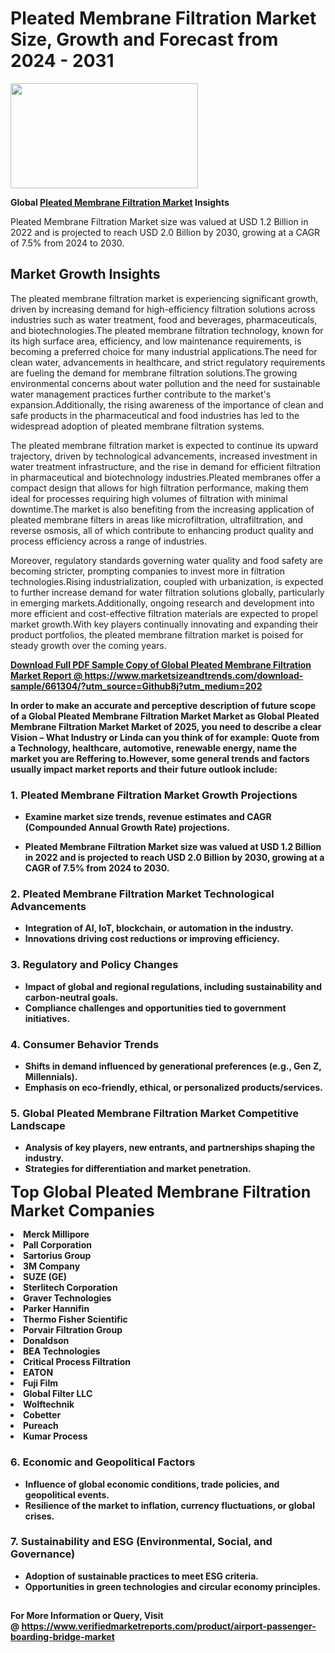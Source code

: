 <H1>Pleated Membrane Filtration Market Size, Growth and Forecast from 2024 - 2031</H1><img class="aligncenter size-medium wp-image-584254" src="https://thirdeyenews.in/wp-content/uploads/2024/09/Global-Market-Research-300x168.jpeg" alt="" width="300" height="168" /><p><strong>Global&nbsp;<a href="https://www.marketsizeandtrends.com/download-sample/661304/?utm_source=Github8j?utm_medium=202">Pleated Membrane Filtration Market</a> Insights</strong></p><p>Pleated Membrane Filtration Market size was valued at USD 1.2 Billion in 2022 and is projected to reach USD 2.0 Billion by 2030, growing at a CAGR of 7.5% from 2024 to 2030.</p><p><h2>Market Growth Insights</h2> <p>The pleated membrane filtration market is experiencing significant growth, driven by increasing demand for high-efficiency filtration solutions across industries such as water treatment, food and beverages, pharmaceuticals, and biotechnologies.The pleated membrane filtration technology, known for its high surface area, efficiency, and low maintenance requirements, is becoming a preferred choice for many industrial applications.The need for clean water, advancements in healthcare, and strict regulatory requirements are fueling the demand for membrane filtration solutions.The growing environmental concerns about water pollution and the need for sustainable water management practices further contribute to the market's expansion.Additionally, the rising awareness of the importance of clean and safe products in the pharmaceutical and food industries has led to the widespread adoption of pleated membrane filtration systems.</p> <p><strong><a href="#"></a></strong></p> <p>The pleated membrane filtration market is expected to continue its upward trajectory, driven by technological advancements, increased investment in water treatment infrastructure, and the rise in demand for efficient filtration in pharmaceutical and biotechnology industries.Pleated membranes offer a compact design that allows for high filtration performance, making them ideal for processes requiring high volumes of filtration with minimal downtime.The market is also benefiting from the increasing application of pleated membrane filters in areas like microfiltration, ultrafiltration, and reverse osmosis, all of which contribute to enhancing product quality and process efficiency across a range of industries.</p> <p>Moreover, regulatory standards governing water quality and food safety are becoming stricter, prompting companies to invest more in filtration technologies.Rising industrialization, coupled with urbanization, is expected to further increase demand for water filtration solutions globally, particularly in emerging markets.Additionally, ongoing research and development into more efficient and cost-effective filtration materials are expected to propel market growth.With key players continually innovating and expanding their product portfolios, the pleated membrane filtration market is poised for steady growth over the coming years.</p> <p><strong><a href="#"></p><p><span class=""><strong>Download Full PDF Sample Copy of Global Pleated Membrane Filtration Market Report</strong> @ <a href="https://www.marketsizeandtrends.com/download-sample/661304/?utm_source=Github8j?utm_medium=202" target="_blank">https://www.marketsizeandtrends.com/download-sample/661304/?utm_source=Github8j?utm_medium=202</a></span></p><p>In order to make an accurate and perceptive description of future scope of a Global&nbsp;Pleated Membrane Filtration Market Market as Global&nbsp;Pleated Membrane Filtration Market Market of 2025, you need to describe a clear Vision &ndash; What Industry or Linda can you think of for example: Quote from a Technology, healthcare, automotive, renewable energy, name the market you are Reffering to.However, some general trends and factors usually impact market reports and their future outlook include:</p><h3>1.&nbsp;<strong>Pleated Membrane Filtration Market Growth Projections</strong></h3><ul><li>Examine market size trends, revenue estimates and CAGR (Compounded Annual Growth Rate) projections.</li><li><p>Pleated Membrane Filtration Market size was valued at USD 1.2 Billion in 2022 and is projected to reach USD 2.0 Billion by 2030, growing at a CAGR of 7.5% from 2024 to 2030.</p></li></ul><h3>2.&nbsp;<strong>Pleated Membrane Filtration Market Technological Advancements</strong></h3><ul><li>Integration of AI, IoT, blockchain, or automation in the industry.</li><li>Innovations driving cost reductions or improving efficiency.</li></ul><h3>3.&nbsp;<strong>Regulatory and Policy Changes</strong></h3><ul><li>Impact of global and regional regulations, including sustainability and carbon-neutral goals.</li><li>Compliance challenges and opportunities tied to government initiatives.</li></ul><h3>4.&nbsp;<strong>Consumer Behavior Trends</strong></h3><ul><li>Shifts in demand influenced by generational preferences (e.g., Gen Z, Millennials).</li><li>Emphasis on eco-friendly, ethical, or personalized products/services.</li></ul><h3>5.&nbsp;<strong>Global Pleated Membrane Filtration Market Competitive Landscape</strong></h3><ul><li>Analysis of key players, new entrants, and partnerships shaping the industry.</li><li>Strategies for differentiation and market penetration.</li></ul><p data-pm-slice="1 1 []"><span style="color: inherit; font-family: inherit; font-size: 25px;">Top Global Pleated Membrane Filtration Market Companies</span></p><div class="" data-test-id=""><p><li>Merck Millipore</li><li> Pall Corporation</li><li> Sartorius Group</li><li> 3M Company</li><li> SUZE (GE)</li><li> Sterlitech Corporation</li><li> Graver Technologies</li><li> Parker Hannifin</li><li> Thermo Fisher Scientific</li><li> Porvair Filtration Group</li><li> Donaldson</li><li> BEA Technologies</li><li> Critical Process Filtration</li><li> EATON</li><li> Fuji Film</li><li> Global Filter LLC</li><li> Wolftechnik</li><li> Cobetter</li><li> Pureach</li><li> Kumar Process</li></p></div><h3>6.&nbsp;<strong>Economic and Geopolitical Factors</strong></h3><ul><li>Influence of global economic conditions, trade policies, and geopolitical events.</li><li>Resilience of the market to inflation, currency fluctuations, or global crises.</li></ul><h3>7.&nbsp;<strong>Sustainability and ESG (Environmental, Social, and Governance)</strong></h3><ul><li>Adoption of sustainable practices to meet ESG criteria.</li><li>Opportunities in green technologies and circular economy principles.</li></ul><h2><strong style="font-size: 14px;">For More Information or Query, Visit @&nbsp;</strong><a style="background-color: #ffffff; font-size: 14px;" href="https://www.marketsizeandtrends.com/report/pleated-membrane-filtration-market/" target="_blank">https://www.verifiedmarketreports.com/product/airport-passenger-boarding-bridge-market</a></h2>